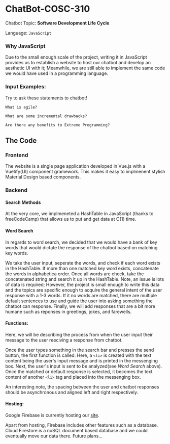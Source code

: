 
# ChatBot-COSC-310

Chatbot Topic: **Software Development Life Cycle**

Language: ``` JavaScript ```

### Why JavaScript 
Due to the small enough scale of the project, writing it in JavaScript provides us to 
establish a website to host our chatbot and develop an aesthetic UI with it; Meanwhile, we are still able to implement the same code we would have used in a programming language.

### Input Examples:
Try to ask these statements to chatbot!

```
What is agile?
```
```
What are some incremental drawbacks?
```
```
Are there any benefits to Extreme Programming?
```

## The Code
### Frontend

The website is a single page application developed in Vue.js with a Vuetify(UI) component gramework. This makes it easy to implmenent stylish Material Design based components.

### Backend 

#### Search Methods
At the very core, we implmeneted a HashTable in JavaScript (thanks to freeCodeCamp) that allows us to put and get data at O(1) time. 

#### Word Search
In regards to word search, we decided that we would have a bank of key words that would dictate the response of the chatbot based on
matching key words. 

We take the user input, seperate the words, and check if each word exists in the HashTable. If more than one matched key word exists, concatenate the words in alphabetica order. Once all words are check, take the concatenated string and search it up in the HashTable. Note, an issue is lots of data is required; However, the project is small enough to write this data and the topics are specific enough to acquire the general intent of the user response with a 1-3 words. If it no words are matched, there are multiple default sentences to use and guide the user into asking something the chatbot can response. Finally, we will add responses that are a bit more humane such as reponses in greetings, jokes, and farewells.

#### Functions:

Here, we will be describing the process from when the user input their message to the user reeciving a response from chatbot.

Once the user types something in the search bar and presses the send button, the first function is called. Here, a ```<li>``` is created with the text content being the user's input message and is printed in the messenging box. Next, the user's input is sent to be analyzed(see *Word Search* above). Once the matched or default response is selected, it becomes the text content of another ```<li>``` tag and placed into the messenging box.

An interesting note, the spacing between the user and chatbot responses should be asynchronous and aligned left and right respectively.

#### Hosting:

Google Firebase is currently hosting our [site](https://chatbot-310-app.firebaseapp.com/).

Apart from hosting, Firebase includes other features such as a database. Cloud Firestore is a noSQL document based database and we could eventually move our data there. Future plans...


